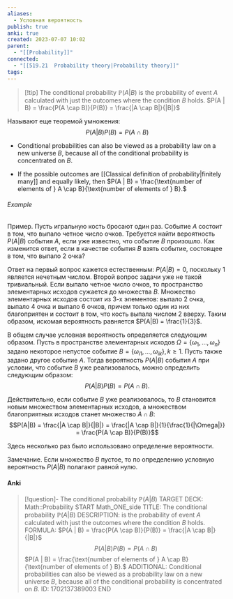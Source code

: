 ```yaml
---
aliases:
  - Условная вероятность
publish: true
anki: true
created: 2023-07-07 10:02
parent:
  - "[[Probability]]"
connected:
  - "[[519.21  Probability theory|Probability theory]]"
tags:
---
```


> [!tip] The conditional probability $\mathbb{P}(A|B)$
 is the probability of event $A$ calculated with just the outcomes where the condition $B$ holds.
 $P(A | B) = \frac{P(A \cap B)}{P(B)} = \frac{|A \cap B|}{|B|}$ 

Нaзывают еще теоремой умножения:
$$P(A|B)P(B) = P(A \cap B)$$

- Conditional probabilities can also be viewed as a probability law on a new universe $B$, because all of the conditional probability is concentrated on $B$.

- If the possible outcomes are  [[Classical definition of probability|finitely many]] and equally likely, then
$P(A | B) = \frac{\text{number of elements of } A \cap B}{\text{number of elements of } B}.$



###### Example
Пример. Пусть игральную кость бросают один раз. Событие $A$ состоит в том, что выпало четное число очков. Требуется найти вероятность $P(A|B)$ события $A$, если уже известно, что событие $B$ произошло. Как изменится ответ, если в качестве события $B$ взять событие, состоящее в том, что выпало 2 очка?

Ответ на первый вопрос кажется естественным: $P(A|B) = 0$, поскольку 1 является нечетным числом. Второй вопрос задачи уже не такой тривиальный. Если выпало четное число очков, то пространство элементарных исходов сужается до множества $B$. Множество элементарных исходов состоит из 3-х элементов: выпало 2 очка, выпало 4 очка и выпало 6 очков, причем только один из них благоприятен и состоит в том, что кость выпала числом 2 вверху. Таким образом, искомая вероятность равняется $P(A|B) = \frac{1}{3}$.

В общем случае условная вероятность определяется следующим образом. Пусть в пространстве элементарных исходов $\Omega = \{\omega_1, ..., \omega_n\}$ задано некоторое непустое событие $B = \{\omega_{i1}, ..., \omega_{ik}\}, k \ge 1$. Пусть также задано другое событие $A$. Тогда вероятность $P(A|B)$ события $A$ при условии, что событие $B$ уже реализовалось, можно определить следующим образом:
$$P(A|B)P(B) = P(A \cap B).$$

Действительно, если событие $B$ уже реализовалось, то $B$ становится новым множеством элементарных исходов, а множеством благоприятных исходов станет множество $A \cap B$:
$$P(A|B) = \frac{|A \cap B|}{|B|} = \frac{|A \cap B|}{1}{\frac{1}{|\Omega|}} = \frac{P(A \cap B)}{P(B)}$$

Здесь несколько раз было использовано определение вероятности.

Замечание. Если множество $B$ пустое, то по определению условную вероятность $P(A|B)$ полагают равной нулю.


#### Anki
> [!question]- The conditional probability $\mathbb{P}(A|B)$
TARGET DECK: Math::Probability
START
Math_ONE_side
TITLE: The conditional probability $\mathbb{P}(A|B)$
DESCRIPTION: is the probability of event $A$ calculated with just the outcomes where the condition $B$ holds.
FORMULA:  $P(A | B) = \frac{P(A \cap B)}{P(B)} = \frac{|A \cap B|}{|B|}$
$$P(A|B)P(B) = P(A \cap B)$$
$P(A | B) = \frac{\text{number of elements of } A \cap B}{\text{number of elements of } B}.$
ADDITIONAL: Conditional probabilities can also be viewed as a probability law on a new universe $B$, because all of the conditional probability is concentrated on $B$.
ID: 1702137389003
END
